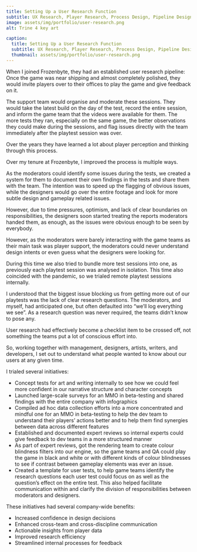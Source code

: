 ```yaml
---
title: Setting Up a User Research Function
subtitle: UX Research, Player Research, Process Design, Pipeline Design, Team Leadership, Facilitation, Communication, Accessibility, Expert Analysis
image: assets/img/portfolio/user-research.png
alt: Trine 4 key art

caption:
  title: Setting Up a User Research Function
  subtitle: UX Research, Player Research, Process Design, Pipeline Design, Team Leadership, Facilitation, Communication, Accessibility, Expert Analysis
  thumbnail: assets/img/portfolio/user-research.png
---
```

When I joined Frozenbyte, they had an established user research pipeline: Once the game was near shipping and almost completely polished, they would invite players over to their offices to play the game and give feedback on it.

The support team would organise and moderate these sessions. They would take the latest build on the day of the test, record the entire session, and inform the game team that the videos were available for them. The more tests they ran, especially on the same game, the better observations they could make during the sessions, and flag issues directly with the team immediately after the playtest session was over.

Over the years they have learned a lot about player perception and thinking through this process.

Over my tenure at Frozenbyte, I improved the process is multiple ways.

As the moderators could identify some issues during the tests, we created a system for them to document their own findings in the tests and share them with the team. The intention was to speed up the flagging of obvious issues, while the designers would go over the entire footage and look for more subtle design and gameplay related issues.

However, due to time pressures, optimism, and lack of clear boundaries on responsibilities, the designers soon started treating the reports moderators handed them, as enough, as the issues were obvious enough to be seen by everybody.

However, as the moderators were barely interacting with the game teams as their main task was player support, the moderators could never understand design intents or even guess what the designers were looking for.

During this time we also tried to bundle more test sessions into one, as previously each playtest session was analysed in isolation. This time also coincided with the pandemic, so we trialed remote playtest sessions internally.

I understood that the biggest issue blocking us from getting more out of our playtests was the lack of clear research questions. The moderators, and myself, had anticipated one, but often defaulted into “we’ll log everything we see”. As a research question was never required, the teams didn’t know to pose any.

User research had effectively become a checklist item to be crossed off, not something the teams put a lot of conscious effort into.

So, working together with management, designers, artists, writers, and developers, I set out to understand what people wanted to know about our users at any given time.

I trialed several initiatives:
* Concept tests for art and writing internally to see how we could feel more confident in our narrative structure and character concepts
* Launched large-scale surveys for an MMO in beta-testing and shared findings with the entire company with infographics
* Compiled ad hoc data collection efforts into a more concentrated and mindful one for an MMO in beta-testing to help the dev team to understand their players’ actions better and to help them find synergies between data across different features
* Established and documented expert reviews so internal experts could give feedback to dev teams in a more structured manner
* As part of expert reviews, got the rendering team to create colour blindness filters into our engine, so the game teams and QA could play the game in black and white or with different kinds of colour blindnesses to see if contrast between gameplay elements was ever an issue.
* Created a template for user tests, to help game teams identify the research questions each user test could focus on as well as the question’s effect on the entire test. This also helped facilitate communication within and clarify the division of responsibilities between moderators and designers.

These initiatives had several company-wide benefits:
* Increased confidence in design decisions
* Enhanced cross-team and cross-discipline communication
* Actionable insights from player data
* Improved research efficiency
* Streamlined internal processes for feedback
